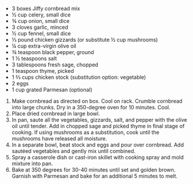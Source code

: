 <ul>
  <li>3 boxes Jiffy cornbread mix
  <li>½ cup celery, small dice
  <li>¾ cup onion, small dice
  <li>3 cloves garlic, minced
  <li>½ cup fennel, small dice
  <li>⅓ pound chicken gizzards (or substitute ½ cup mushrooms)
  <li>¼ cup extra-virgin olive oil
  <li>¾ teaspoon black pepper, ground
  <li>1 ½ teaspoons salt
  <li>3 tablespoons fresh sage, chopped
  <li>1 teaspoon thyme, picked
  <li>1 ⅔ cups chicken stock (substitution option: vegetable) 
  <li>2 eggs
  <li>1 cup grated Parmesan (optional)
</ul>

<ol>
  <li>Make cornbread as directed on box. Cool on rack. Crumble cornbread into large chunks. Dry in a 350-degree oven for 10 minutes. Cool.
  <li>Place dried cornbread in large bowl.
  <li>In pan, saute all the vegetables, gizzards, salt, and pepper with the olive oil until tender. Add in chopped sage and picked thyme in final stage of cooking. If using mushrooms as a substitution, cook until the mushrooms have released all moisture. 
  <li>In a separate bowl, beat stock and eggs and pour over cornbread. Add sautéed vegetables and gently mix until combined.
  <li>Spray a casserole dish or cast-iron skillet with cooking spray and mold mixture into pan.
  <li>Bake at 350 degrees for 30-40 minutes until set and golden brown. Garnish with Parmesan and bake for an additional 5 minutes to melt.
</ol>